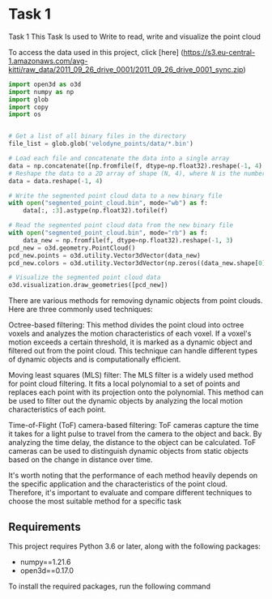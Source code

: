 # Task 1
Task 1 
This Task Is used to Write to read, write and visualize the point cloud

To access the data used in this project, click [here] (https://s3.eu-central-1.amazonaws.com/avg-kitti/raw_data/2011_09_26_drive_0001/2011_09_26_drive_0001_sync.zip)


```python
import open3d as o3d
import numpy as np
import glob
import copy
import os


# Get a list of all binary files in the directory
file_list = glob.glob('velodyne_points/data/*.bin')

# Load each file and concatenate the data into a single array
data = np.concatenate([np.fromfile(f, dtype=np.float32).reshape(-1, 4) for f in file_list])
# Reshape the data to a 2D array of shape (N, 4), where N is the number of points
data = data.reshape(-1, 4)

# Write the segmented point cloud data to a new binary file
with open("segmented_point_cloud.bin", mode="wb") as f:
    data[:, :3].astype(np.float32).tofile(f)

# Read the segmented point cloud data from the new binary file
with open("segmented_point_cloud.bin", mode="rb") as f:
    data_new = np.fromfile(f, dtype=np.float32).reshape(-1, 3)
pcd_new = o3d.geometry.PointCloud()
pcd_new.points = o3d.utility.Vector3dVector(data_new)
pcd_new.colors = o3d.utility.Vector3dVector(np.zeros((data_new.shape[0], 3)))

# Visualize the segmented point cloud data
o3d.visualization.draw_geometries([pcd_new])

```


There are various methods for removing dynamic objects from point clouds. Here are three commonly used techniques:

Octree-based filtering: This method divides the point cloud into octree voxels and analyzes the motion characteristics of each voxel. If a voxel's motion exceeds a certain threshold, it is marked as a dynamic object and filtered out from the point cloud. This technique can handle different types of dynamic objects and is computationally efficient.

Moving least squares (MLS) filter: The MLS filter is a widely used method for point cloud filtering. It fits a local polynomial to a set of points and replaces each point with its projection onto the polynomial. This method can be used to filter out the dynamic objects by analyzing the local motion characteristics of each point.

Time-of-Flight (ToF) camera-based filtering: ToF cameras capture the time it takes for a light pulse to travel from the camera to the object and back. By analyzing the time delay, the distance to the object can be calculated. ToF cameras can be used to distinguish dynamic objects from static objects based on the change in distance over time.

It's worth noting that the performance of each method heavily depends on the specific application and the characteristics of the point cloud. Therefore, it's important to evaluate and compare different techniques to choose the most suitable method for a specific task


## Requirements

This project requires Python 3.6 or later, along with the following packages:

- numpy==1.21.6
- open3d==0.17.0

To install the required packages, run the following command